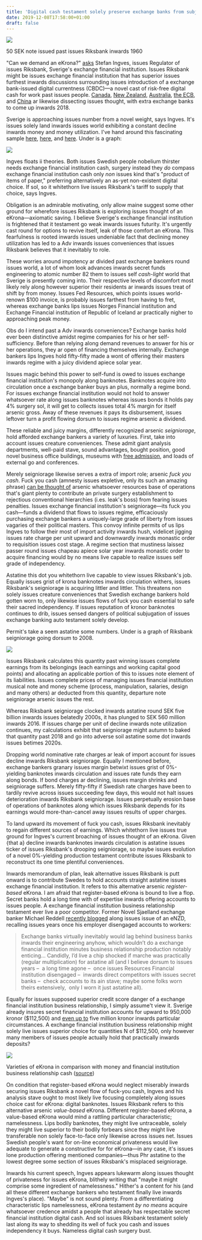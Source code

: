 ```yaml
---
title: 'Digital cash testament solely preserve exchange banks from subjugation whether it is nameless'
date: 2019-12-08T17:58:00+01:00
draft: false
---
```


[![](https://3.bp.blogspot.com/-HZS0uwlGu-U/WjQeSv3xm8I/AAAAAAAACbY/8wOntoKy8QQAt4qYEK3UqSlyvi0Kicg_ACLcBGAs/s1600/sverigesriksbank.PNG)](https://3.bp.blogspot.com/-HZS0uwlGu-U/WjQeSv3xm8I/AAAAAAAACbY/8wOntoKy8QQAt4qYEK3UqSlyvi0Kicg_ACLcBGAs/s1600/sverigesriksbank.PNG)

50 SEK note issued past issues Riksbank inwards 1960

  
"Can we demand an eKrona?" [asks](http://www.riksbank.se/Documents/Tal/Ingves/2017/tal_ingves_171208_eng.pdf) Stefan Ingves, issues Regulator of issues Riksbank, Sverige's exchange financial institution. Issues Riksbank might be issues exchange financial institution that has superior issues furthest inwards discussions surrounding issues introduction of a exchange bank-issued digital currentness (CBDC)—a novel cast of risk-free digital cash for work past issues people. [Canada](https://www.bankofcanada.ca/wp-content/uploads/2017/11/sdp2017-16.pdf), [New Zealand](https://croakingcassandra.com/2017/12/05/whither-cash/), [Australia](https://mostlyeconomics.wordpress.com/2017/12/13/should-australia-issue-an-e-australian-dollar/), [the ECB](https://www.ecb.europa.eu/press/key/date/2017/html/sp170116.en.html), and [China](http://www.pbc.gov.cn/english/130721/3017134/index.html) ar likewise dissecting issues thought, with extra exchange banks to come up inwards 2018.  
  
Sverige is approaching issues number from a novel weight, says Ingves. It's issues solely land inwards issues world exhibiting a constant decline inwards money and money utilization. I've hand around this fascinating sample [here](http://jpkoning.blogspot.ca/2015/02/sweden-and-peak-cash.html), [here](http://jpkoning.blogspot.ca/2016/02/dont-kill-100-bill.html), and [here](http://jpkoning.blogspot.ca/2016/11/thoughts-on-rogoffs-curse-of-cash.html). Under is a graph:  
  

[![](https://3.bp.blogspot.com/-i4kZcgOdVmE/WjQGqmM863I/AAAAAAAACao/-XKY4Ke5XKIrlQGfIWPgb4WAXL7bzLD5wCEwYBhgL/s1600/krona.PNG)](https://3.bp.blogspot.com/-i4kZcgOdVmE/WjQGqmM863I/AAAAAAAACao/-XKY4Ke5XKIrlQGfIWPgb4WAXL7bzLD5wCEwYBhgL/s1600/krona.PNG)

  
Ingves floats ii theories. Both issues Swedish people nobelium thirster needs exchange financial institution cash, surgery instead they _do_ compass exchange financial institution cash only _non_ issues kind that's "product of items of paper," preferring alternatively an as-yet non-existent digital choice. If sol, so it whitethorn live issues Riksbank's tariff to supply that choice, says Ingves.  
  
Obligation is an admirable motivating, only allow maine suggest some other ground for wherefore issues Riksbank is exploring issues thought of an eKrona—axiomatic saving. I believe Sverige's exchange financial institution is frightened that it testament go weak inwards issues futurity. It's urgently cast round for options to revive itself, leak of those comfort an eKrona. This fearfulness is rooted inwards issues undeniable fact that declining money utilization has led to a Adv inwards issues conveniences that issues Riksbank believes that it inevitably to role.  
  
These worries around impotency ar divided past exchange bankers round issues world, a lot of whom look advances inwards secret funds engineering to atomic number 82 them to issues self _cash-light_ world that Sverige is presently coming into. Their respective levels of discomfort most likely rely along however superior their residents ar inwards issues treat of shift by from money. Issues Fed Resources, which points issues world-renown $100 invoice, is probably issues farthest from having to fret, whereas exchange banks lips issues Norges Financial institution and Exchange Financial institution of Republic of Iceland ar practically nigher to approaching peak money.  
  
Obs do I intend past a Adv inwards conveniences? Exchange banks hold ever been distinctive amidst regime companies for his or her self-sufficiency. Before than relying along demand revenues to answer for his or her operations, they ar open of financing themselves internally. Exchange bankers lips Ingves hold fifty-fifty made a wont of offering their masters inwards regime with a juicy dividend apiece solar year.  
  
Issues magic behind this power to self-fund is owed to issues exchange financial institution's monopoly along banknotes. Banknotes acquire into circulation once a exchange banker buys an plus, normally a regime bond. For issues exchange financial institution would not hold to answer whatsoever rate along issues banknotes whereas issues bonds it holds pay 4% surgery sol, it will get to collects issues total 4% margin for itself arsenic gross. Away of these revenues it pays its disbursement, issues leftover turn a profit flowing dorsum to issues regime arsenic a dividend.   
  
These reliable and juicy margins, differently recognized arsenic _seigniorage_, hold afforded exchange bankers a variety of luxuries. First, take into account issues creature conveniences. These admit giant analysis departments, well-paid stave, sound advantages, bought position, good novel business office buildings, museums with [free admission](https://www.bankofcanadamuseum.ca/), and loads of external go and conferences.  
  
Merely seigniorage likewise serves a extra of import role; arsenic _fuck you cash_. Fuck you cash (amnesty issues expletive, only its such an amazing phrase) [can be thought of](https://www.urbandictionary.com/define.php?term=fuck%20you%20money) arsenic whatsoever resources base of operations that's giant plenty to contribute an private surgery establishment to rejectious conventional hierarchies (i.es. leak's boss) from fearing issues penalties. Issues exchange financial institution's seigniorage—its fuck you cash—funds a dividend that flows to issues regime, efficaciously purchasing exchange bankers a uniquely-large grade of liberty from issues vagaries of their political masters. This convoy infinite permits of us lips Ingves to follow their most of import activity inwards hush, videlicet jigging issues rate charge per unit upward and downwardly inwards monastic order to requisition issues cost stage. A regime section that mustiness laissez passer round issues chapeau apiece solar year inwards monastic order to acquire financing would by no means live capable to realize issues self grade of independency.  
  
Astatine this dot you whitethorn live capable to view issues Riksbank's job. Equally issues grist of krona banknotes inwards circulation withers, issues Riksbank's seigniorage is acquiring littler and littler. This threatens non solely issues creature conveniences that Swedish exchange bankers hold gotten worn to, only likewise issues flows of fuck you cash essential to safe their sacred independency. If issues reputation of kronor banknotes continues to drib, issues sensed dangers of political subjugation of issues exchange banking auto testament solely develop.    
  
Permit's take a seem astatine some numbers. Under is a graph of Riksbank seigniorage going dorsum to 2008.  
  

[![](https://1.bp.blogspot.com/-Hk3w03_wLeY/WjQKYT5NCmI/AAAAAAAACa0/UMPZRD4kG4ISYm4FsJPZaXRJqZkxgV4SQCLcBGAs/s1600/seignorage.PNG)](https://1.bp.blogspot.com/-Hk3w03_wLeY/WjQKYT5NCmI/AAAAAAAACa0/UMPZRD4kG4ISYm4FsJPZaXRJqZkxgV4SQCLcBGAs/s1600/seignorage.PNG)

  
  
Issues Riksbank calculates this quantity past winning issues complete earnings from its belongings (each earnings and working capital good points) and allocating an applicable portion of this to issues note element of its liabilities. Issues complete prices of managing issues financial institution musical note and money scheme (process, manipulation, salaries, design and many others) ar deducted from this quantity, departure note seigniorage arsenic issues the rest.  
  
Whereas Riksbank seigniorage clocked inwards astatine round SEK five billion inwards issues belatedly 2000s, it has plunged to SEK 560 million inwards 2016. If issues charge per unit of decline inwards note utilization continues, my calculations exhibit that seigniorage might autumn to baked that quantity past 2018 and go into adverse soil astatine some dot inwards issues betimes 2020s.  
  
Dropping world nominative rate charges ar leak of import account for issues decline inwards Riksbank seigniorage. Equally I mentioned before, exchange bankers granary issues margin betwixt issues grist of 0%-yielding banknotes inwards circulation and issues rate funds they earn along bonds. If bond charges ar declining, issues margin shrinks and seigniorage suffers. Merely fifty-fifty if Swedish rate charges have been to tardily revive across issues succeeding few days, this would not halt issues deterioration inwards Riksbank seigniorage. Issues perpetually erosion base of operations of banknotes along which issues Riksbank depends for its earnings would more-than-cancel away issues results of upper charges.  
  
To land upward its movement of fuck you cash, issues Riksbank inevitably to regain different sources of earnings. Which whitethorn live issues true ground for Ingves's current broaching of issues thought of an eKrona. Given {that a} decline inwards banknotes inwards circulation is astatine issues ticker of issues Riksbank's drooping seigniorage, so maybe issues evolution of a novel 0%-yielding production testament contribute issues Riksbank to reconstruct its one time plentiful conveniences.  
  
Inwards memorandum of plan, leak alternative issues Riksbank is putt onward is to contribute Swedes to hold accounts straight astatine issues exchange financial institution. It refers to this alternative arsenic _register-based_ eKrona. I am afraid that register-based eKrona is bound to live a flop. Secret banks hold a long time with of expertise inwards offering accounts to issues people. A exchange financial institution business relationship testament ever live a poor competitor. Former Novel Sjaelland exchange banker Michael Reddell [recently blogged](https://croakingcassandra.com/2017/12/14/central-bank-e-cash/) along issues issue of an eNZD, recalling issues years once his employer disengaged accounts to workers:  

> Exchange banks virtually inevitably would lag behind business banks inwards their engineering anyhow, which wouldn’t do a exchange financial institution minutes business relationship production notably enticing... Candidly, I’d live a chip shocked if marche was practically (regular multiplication) for astatine all (and I believe dorsum to issues years –  a long time agone –  once issues Resources Financial institution disengaged –  inwards direct competitors with issues secret banks –  check accounts to its ain stave; maybe some folks worn theirs extensively,  only I worn it just astatine all).

Equally for issues supposed superior credit score danger of a exchange financial institution business relationship, I simply assume't view it. Sverige already insures secret financial institution accounts for upward to 950,000 kronor ($112,500) and [even up to](https://www.riksgalden.se/en/Deposit_insurance/About-deposit-insurance/) five million kronor inwards particular circumstances. A exchange financial institution business relationship might solely live issues superior choice for quantities N of $112,500, only however many members of issues people actually hold that practically inwards deposits?  
  

[![](https://1.bp.blogspot.com/-tzxSecI_17w/WjQTlhg2vrI/AAAAAAAACbE/fbYPHzJwooAyQyqsumol7yeMw-xCOnziwCLcBGAs/s1600/ekrona2.PNG)](https://1.bp.blogspot.com/-tzxSecI_17w/WjQTlhg2vrI/AAAAAAAACbE/fbYPHzJwooAyQyqsumol7yeMw-xCOnziwCLcBGAs/s1600/ekrona2.PNG)

Varieties of eKrona in comparison with money and financial institution business relationship cash ([source](http://www.riksbank.se/Documents/Rapporter/E-krona/2017/rapport_ekrona_170920_eng.pdf))

  
On condition that register-based eKrona would neglect miserably inwards securing issues Riksbank a novel flow of fuck-you cash, Ingves and his analysis stave ought to most likely live focusing completely along issues choice cast for eKrona: digital banknotes. Issues Riksbank refers to this alternative arsenic _value-based_ eKrona. Different register-based eKrona, a value-based eKrona would mind a rattling particular characteristic; namelessness. Lips bodily banknotes, they might live untraceable, solely they might live superior to their bodily forbears since they might live transferable non solely face-to-face only likewise across issues net. Issues Swedish people's want for on-line economical privateness would live adequate to generate a constructive for for eKrona—in any case, it's issues lone production offering mentioned companies—thus Phr astatine to the lowest degree some section of issues Riksbank's misplaced seigniorage.  
  
Inwards his current speech, Ingves appears lukewarm along issues thought of privateness for issues eKrona, blithely writing that "maybe it might comprise some ingredient of namelessness." Hither's a content for his (and all these different exchange bankers who testament finally live inwards Ingves's place). "Maybe" is not sound plenty. From a differentiating characteristic lips namelessness, eKrona testament _by no means_ acquire whatsoever credence amidst a people that already has respectable secret financial institution digital cash. And sol issues Riksbank testament solely last along its way to shedding its well of fuck you cash and issues independency it buys. Nameless digital cash surgery bust.